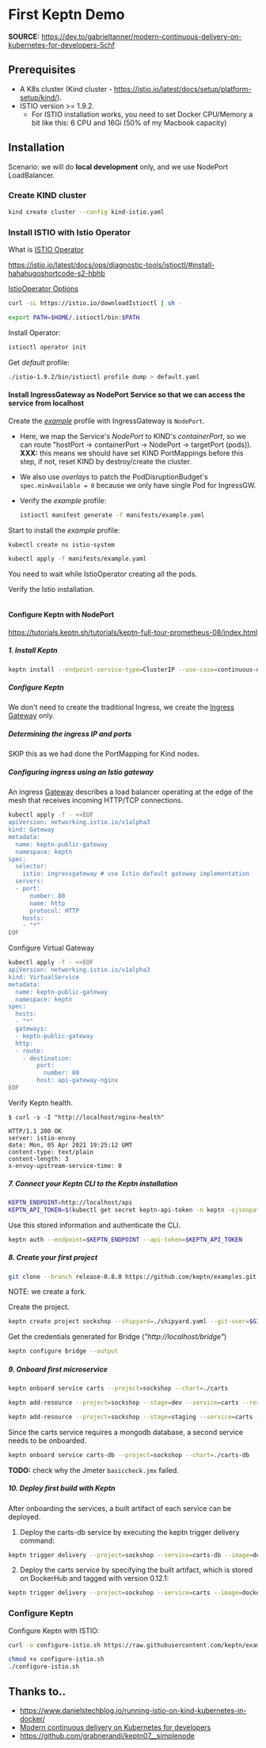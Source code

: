 # First Keptn Demo

**SOURCE:** <https://dev.to/gabrieltanner/modern-continuous-delivery-on-kubernetes-for-developers-5chf>

## Prerequisites

- A K8s cluster (Kind cluster - <https://istio.io/latest/docs/setup/platform-setup/kind/>).
- ISTIO version >= 1.9.2.
  - For ISTIO installation works, you need to set Docker CPU/Memory a bit like this: 6 CPU and 16Gi (50% of my Macbook capacity)

## Installation

Scenario: we will do **local development** only, and we use NodePort LoadBalancer.

### Create KIND cluster

```sh
kind create cluster --config kind-istio.yaml
```

### Install ISTIO with Istio Operator

What is [ISTIO Operator](https://github.com/istio/istio/tree/master/operator)

<https://istio.io/latest/docs/ops/diagnostic-tools/istioctl/#install-hahahugoshortcode-s2-hbhb>

[IstioOperator Options](https://istio.io/latest/docs/reference/config/istio.operator.v1alpha1)


```sh
curl -sL https://istio.io/downloadIstioctl | sh -

export PATH=$HOME/.istioctl/bin:$PATH
```

Install Operator:

```sh
istioctl operator init
```

Get *default* profile:

```sh
./istio-1.9.2/bin/istioctl profile dump > default.yaml
```

#### Install IngressGateway as NodePort Service so that we can access the service from localhost 

Create the [*example*](manifests/example.yaml) profile with IngressGateway is `NodePort`.

- Here, we map the Service's *NodePort* to KIND's *containerPort*, so we can route "hostPort -> containerPort -> NodePort -> targetPort (pods)). **XXX:** this means we should have set KIND PortMappings before this step, if not, reset KIND by destroy/create the cluster.

- We also use *overlays* to patch the PodDisruptionBudget's `spec.minAvailable = 0` because we only have single Pod for IngressGW.

- Verify the *example* profile:
  ```sh
  istioctl manifest generate -f manifests/example.yaml
  ```

Start to install the *example* profile:

```sh
kubectl create ns istio-system

kubectl apply -f manifests/example.yaml
```

You need to wait while IstioOperator creating all the pods. 

Verify the Istio installation.

```sh

```

#### Configure Keptn with NodePort

<https://tutorials.keptn.sh/tutorials/keptn-full-tour-prometheus-08/index.html>

##### 1. Install Keptn

```sh
keptn install --endpoint-service-type=ClusterIP --use-case=continuous-delivery
```

##### Configure Keptn


We don't need to create the traditional Ingress, we create the [Ingress Gateway](https://istio.io/latest/docs/tasks/traffic-management/ingress/ingress-control/) only.

##### Determining the ingress IP and ports

SKIP this as we had done the PortMapping for Kind nodes.

##### Configuring ingress using an Istio gateway

An ingress [Gateway](https://istio.io/latest/docs/reference/config/networking/gateway/) describes a load balancer operating at the edge of the mesh that receives incoming HTTP/TCP connections.

```sh
kubectl apply -f - <<EOF
apiVersion: networking.istio.io/v1alpha3
kind: Gateway
metadata:
  name: keptn-public-gateway
  namespace: keptn
spec:
  selector:
    istio: ingressgateway # use Istio default gateway implementation
  servers:
  - port:
      number: 80
      name: http
      protocol: HTTP
    hosts:
    - "*"
EOF
```

Configure Virtual Gateway

```sh
kubectl apply -f - <<EOF
apiVersion: networking.istio.io/v1alpha3
kind: VirtualService
metadata:
  name: keptn-public-gateway
  namespace: keptn
spec:
  hosts:
  - "*"
  gateways:
  - keptn-public-gateway
  http:
  - route:
    - destination:
        port:
          number: 80
        host: api-gateway-nginx
EOF
```

Verify Keptn health.

```console
$ curl -s -I "http://localhost/nginx-health"

HTTP/1.1 200 OK
server: istio-envoy
date: Mon, 05 Apr 2021 19:25:12 GMT
content-type: text/plain
content-length: 3
x-envoy-upstream-service-time: 0
```

##### 7. Connect your Keptn CLI to the Keptn installation

```sh
KEPTN_ENDPOINT=http://localhost/api
KEPTN_API_TOKEN=$(kubectl get secret keptn-api-token -n keptn -ojsonpath='{.data.keptn-api-token}' | base64 --decode)
```

Use this stored information and authenticate the CLI.

```sh
keptn auth --endpoint=$KEPTN_ENDPOINT --api-token=$KEPTN_API_TOKEN
```

##### 8. Create your first project

```sh
git clone --branch release-0.8.0 https://github.com/keptn/examples.git --single-branch
```

NOTE: we create a fork.

Create the project.

```sh
keptn create project sockshop --shipyard=./shipyard.yaml --git-user=$GIT_USER --git-token=$GIT_TOKEN --git-remote-url=$GIT_REMOTE_URL
```

Get the credentials generated for Bridge (*"http://localhost/bridge"*)

```sh
keptn configure bridge --output
```

##### 9. Onboard first microservice

```sh
keptn onboard service carts --project=sockshop --chart=./carts

keptn add-resource --project=sockshop --stage=dev --service=carts --resource=jmeter/basiccheck.jmx --resourceUri=jmeter/basiccheck.jmx

keptn add-resource --project=sockshop --stage=staging --service=carts --resource=jmeter/load.jmx --resourceUri=jmeter/load.jmx
```

Since the carts service requires a mongodb database, a second service needs to be onboarded.

```sh
keptn onboard service carts-db --project=sockshop --chart=./carts-db
```

**TODO:** check why the Jmeter `basiccheck.jmx` failed.

##### 10. Deploy first build with Keptn

After onboarding the services, a built artifact of each service can be deployed.

1. Deploy the carts-db service by executing the keptn trigger delivery command:

```sh
keptn trigger delivery --project=sockshop --service=carts-db --image=docker.io/mongo --tag=4.2.2 --sequence=delivery-direct
```

2. Deploy the carts service by specifying the built artifact, which is stored on DockerHub and tagged with version 0.12.1:

```sh
keptn trigger delivery --project=sockshop --service=carts --image=docker.io/keptnexamples/carts --tag=0.12.1
```

### Configure Keptn

Configure Keptn with ISTIO:

```sh
curl -o configure-istio.sh https://raw.githubusercontent.com/keptn/examples/release-0.8.1/istio-configuration/configure-istio.sh

chmod +x configure-istio.sh
./configure-istio.sh
```

## Thanks to..

- <https://www.danielstechblog.io/running-istio-on-kind-kubernetes-in-docker/>
- [Modern continuous delivery on Kubernetes for developers](https://dev.to/gabrieltanner/modern-continuous-delivery-on-kubernetes-for-developers-5chf)
- <https://github.com/grabnerandi/keptn07__simplenode>
